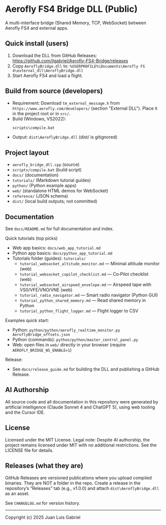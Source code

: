 # Aerofly FS4 Bridge DLL (Public)

A multi-interface bridge (Shared Memory, TCP, WebSocket) between Aerofly FS4 and external apps.

## Quick install (users)
1. Download the DLL from GitHub Releases: https://github.com/jlgabriel/Aerofly-FS4-Bridge/releases
2. Copy `AeroflyBridge.dll` to:
   `%USERPROFILE%\Documents\Aerofly FS 4\external_dll\AeroflyBridge.dll`
3. Start Aerofly FS4 and load a flight.

## Build from source (developers)
- Requirement: Download `tm_external_message.h` from `https://www.aerofly.com/developers/` (section "External DLL"). Place it in the project root or in `src/`.
- Build (Windows, VS2022):
  ```cmd
  scripts\compile.bat
  ```
- Output: `dist\AeroflyBridge.dll` (dist/ is gitignored)

## Project layout
- `aerofly_bridge_dll.cpp` (source)
- `scripts/compile.bat` (build script)
- `docs/` (documentation)
- `tutorials/` (Markdown tutorial guides)
- `python/` (Python example apps)
- `web/` (standalone HTML demos for WebSocket)
- `reference/` (JSON schema)
- `dist/` (local build outputs; not committed)

## Documentation
See `docs/README.md` for full documentation and index.

Quick tutorials (top picks)
- Web app basics: `docs/web_app_tutorial.md`
- Python app basics: `docs/python_app_tutorial.md`
- Tutorials folder (guides): `tutorials/`
  - `tutorial_websocket_altitude_monitor.md` — Minimal altitude monitor (web)
  - `tutorial_websocket_copilot_checklist.md` — Co‑Pilot checklist (web)
  - `tutorial_websocket_airspeed_envelope.md` — Airspeed tape with VS0/VFE/VNO/VNE (web)
  - `tutorial_radio_navigator.md` — Smart radio navigator (Python GUI)
  - `tutorial_python_shared_memory.md` — Read shared memory in Python
  - `tutorial_python_flight_logger.md` — Flight logger to CSV

Examples quick start:
- Python: `python/python/aerofly_realtime_monitor.py AeroflyBridge_offsets.json`
- Python (commands): `python/python/master_control_panel.py`
- Web: open files in `web/` directly in your browser (require `AEROFLY_BRIDGE_WS_ENABLE=1`)

Release:
- See `docs/release_guide.md` for building the DLL and publishing a GitHub Release.

## AI Authorship

All source code and all documentation in this repository were generated by artificial intelligence (Claude Sonnet 4 and ChatGPT 5), using web tooling and the Cursor IDE.

## License

Licensed under the MIT License. Legal note: Despite AI authorship, the project remains licensed under MIT with no additional restrictions. See the LICENSE file for details.

## Releases (what they are)
GitHub Releases are versioned publications where you upload compiled binaries. They are NOT a folder in the repo. Create a release in the repository’s “Releases” tab (e.g., v1.0.0) and attach `dist\AeroflyBridge.dll` as an asset.

See `CHANGELOG.md` for version history.

---
Copyright (c) 2025 Juan Luis Gabriel

